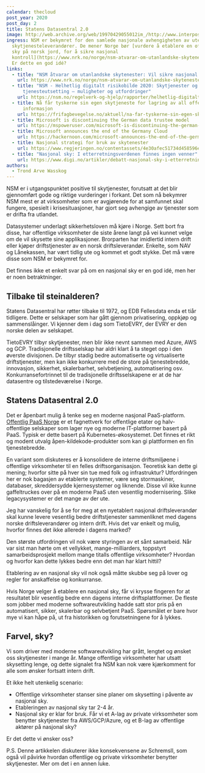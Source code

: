 ```yaml
---
calendar: thecloud
post_year: 2020
post_day: 2
title: Statens Datasentral 2.0
image: http://web.archive.org/web/19970429055012im_/http://www.interpost.no/sds/images/sdslogo.gif
ingress: NSM er bekymret for den samlede nasjonale avhengigheten av utenlandske
  skytjenesteleverandører. De mener Norge bør [vurdere å etablere en offentlig
  sky på norsk jord, for å sikre nasjonal
  kontroll](https://www.nrk.no/norge/nsm-atvarar-om-utanlandske-skytenester_-vil-sikre-nasjonal-kontroll-1.15173582).
  Er dette en god idé?
links:
  - title: "NSM åtvarar om utanlandske skytenester: Vil sikre nasjonal kontroll"
    url: https://www.nrk.no/norge/nsm-atvarar-om-utanlandske-skytenester_-vil-sikre-nasjonal-kontroll-1.15173582
  - title: "NSM - Helhetlig digitalt risikobilde 2020: Skytjenester og
      tjenesteutsetting – muligheter og utfordringer"
    url: https://nsm.no/regelverk-og-hjelp/rapporter/helhetlig-digitalt-risikobilde-2020/skytjenester-og-tjenesteutsetting-muligheter-og-utfordringer/
  - title: Nå får tyskerne sin egen skytjeneste for lagring av all offentlig
      informasjon
    url: https://frifagbevegelse.no/aktuell/na-far-tyskerne-sin-egen-skytjeneste-for-lagring-av-all-offentlig-informasjon-6.158.678855.cdeb734c7a
  - title: Microsoft is discontinuing the German data trustee model
    url: https://mspoweruser.com/microsoft-is-discontinuing-the-german-data-trustee-model/
  - title: Microsoft announces the end of the Germany Cloud
    url: https://hackernoon.com/microsoft-announces-the-end-of-the-germany-cloud-431bbe407b94
  - title: Nasjonal strategi for bruk av skytenester
    url: https://www.regjeringen.no/contentassets/4e30afec51734d458596e723c0bdea0e/nasjonal_strategi_for_bruk_av_skytenester.pdf
  - title: "Nasjonal sky: I etterretningsverdenen finnes ingen venner"
    url: https://www.digi.no/artikler/debatt-nasjonal-sky-i-etterretningsverdenen-finnes-ingen-venner/500826
authors:
  - Trond Arve Wasskog
---
```

NSM er i utgangspunktet positive til skytjenester, forutsatt at det blir gjennomført gode og riktige vurderinger i forkant. Det som nå bekymrer NSM mest er at virksomheter som er avgjørende for at samfunnet skal fungere, spesielt i krisesituasjoner, har gjort seg avhengige av tjenester som er drifta fra utlandet.

Datasystemer underlagt sikkerhetsloven må kjøre i Norge. Sett bort fra disse, har offentlige virksomheter de siste årene langt på vei kunnet velge om de vil skysette sine applikasjoner. Brorparten har imidlertid intern drift eller kjøper driftstjenester av en norsk driftsleverandør. Enkelte, som NAV og Lånekassen, har vært tidlig ute og kommet et godt stykke. Det må være disse som NSM er bekymret for.

Det finnes ikke et enkelt svar på om en nasjonal sky er en god idé, men her er noen betraktninger.

## Tilbake til steinalderen?

Statens Datasentral har røtter tilbake til 1972, og EDB Fellesdata enda et tiår tidligere. Dette er selskaper som har gått gjennom privatisering, oppkjøp og sammenslåinger. Vi kjenner dem i dag som TietoEVRY, der EVRY er den norske delen av selskapet.

TietoEVRY tilbyr skytjenester, men blir ikke nevnt sammen med Azure, AWS og GCP. Tradisjonelle driftsselskap har aldri klart å ta steget opp i den øverste divisjonen. De tilbyr stadig bedre automatiserte og virtualiserte driftstjenester, men kan ikke konkurrere med de store på tjenestebredde, innovasjon, sikkerhet, skalerbarhet, selvbetjening, automatisering osv. Konkurransefortrinnet til de tradisjonelle driftsselskapene er at de har datasentre og tilstedeværelse i Norge.

## Statens Datasentral 2.0

Det er åpenbart mulig å tenke seg en moderne nasjonal PaaS-platform. [Offentlig PaaS Norge](https://offentlig-paas.no/) er et fagnettverk for offentlige etater og halv-offentlige selskaper som lager nye og moderne IT-plattformer basert på PaaS. Typisk er dette basert på Kubernetes-økosystemet. Det finnes et rikt og modent utvalg åpen-kildekode-produkter som kan gi plattformen en fin tjenestebredde.

En variant som diskuteres er å konsolidere de interne driftsmiljøene i offentlige virksomheter til en felles driftsorganisasjon. Teoretisk kan dette gi mening; hvorfor sitte på hver sin tue med folk og infrastruktur? Utfordringen her er nok bagasjen av etablerte systemer, være seg stormaskiner, databaser, skreddersydde kjernesystemer og liknende. Disse vil ikke kunne gaffeltruckes over på en moderne PaaS uten vesentlig modernisering. Slike legacysystemer er det mange av der ute.

Jeg har vanskelig for å se for meg at en nyetablert nasjonal driftsleverandør skal kunne levere vesentlig bedre driftstjenester sammenliknet med dagens norske driftsleverandører og intern drift. Hvis det var enkelt og mulig, hvorfor finnes det ikke allerede i dagens marked?

Den største utfordringen vil nok være styringen av et sånt samarbeid. Når var sist man hørte om et vellykket, mange-milliarders, toppstyrt samarbeidsprosjekt mellom mange titalls offentlige virksomheter? Hvordan og hvorfor kan dette lykkes bedre enn det man har klart hittil?

Etablering av en nasjonal sky vil nok også måtte skubbe seg på lover og regler for anskaffelse og konkurranse. 

Hvis Norge velger å etablere en nasjonal sky, får vi krysse fingeren for at resultatet blir vesentlig bedre enn dagens interne driftsplattformer. De fleste som jobber med moderne softwareutvikling hadde satt stor pris på en automatisert, sikker, skalerbar og selvbetjent PaaS. Spørsmålet er bare hvor mye vi kan håpe på, ut fra historikken og forutsetningene for å lykkes.

## Farvel, sky?

Vi som driver med moderne softwareutvikling har grått, lengtet og ønsket oss skytjenester i mange år. Mange offentlige virksomheter har utsatt skysetting lenge, og dette signalet fra NSM kan nok være kjærkomment for alle som ønsker fortsatt intern drift.

Et ikke helt utenkelig scenario:

* Offentlige virksomheter stanser sine planer om skysetting i påvente av nasjonal sky.
* Etableringen av nasjonal sky tar 2-4 år.
* Nasjonal sky er klar for bruk. Får vi et A-lag av private virksomheter som benytter skytjenester fra AWS/GCP/Azure, og et B-lag av offentlige aktører på nasjonal sky?

Er det dette vi ønsker oss?

P.S. Denne artikkelen diskuterer ikke konsekvensene av SchremsII, som også vil påvirke hvordan offentlige og private virksomheter benytter skytjenester. Mer om det i en annen luke.